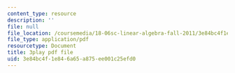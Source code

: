 ```yaml
---
content_type: resource
description: ''
file: null
file_location: /coursemedia/18-06sc-linear-algebra-fall-2011/3e84bc4f1e846a65a875ee001c25efd0_0h43aV4aH7I.pdf
file_type: application/pdf
resourcetype: Document
title: 3play pdf file
uid: 3e84bc4f-1e84-6a65-a875-ee001c25efd0
---
```

